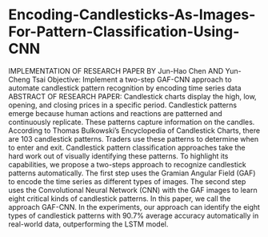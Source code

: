 # Encoding-Candlesticks-As-Images-For-Pattern-Classification-Using-CNN
IMPLEMENTATION OF RESEARCH PAPER BY Jun-Hao Chen AND Yun-Cheng Tsai
Objective: Implement a two-step GAF-CNN approach to automate candlestick pattern recognition by encoding time series data
ABSTRACT OF RESEARCH PAPER:
Candlestick charts display the high, low, opening, and closing prices in a specific period. Candlestick
patterns emerge because human actions and reactions are patterned and continuously replicate. These
patterns capture information on the candles. According to Thomas Bulkowski’s Encyclopedia of
Candlestick Charts, there are 103 candlestick patterns. Traders use these patterns to determine when
to enter and exit. Candlestick pattern classification approaches take the hard work out of visually
identifying these patterns. To highlight its capabilities, we propose a two-steps approach to recognize
candlestick patterns automatically. The first step uses the Gramian Angular Field (GAF) to encode
the time series as different types of images. The second step uses the Convolutional Neural Network
(CNN) with the GAF images to learn eight critical kinds of candlestick patterns. In this paper, we call
the approach GAF-CNN. In the experiments, our approach can identify the eight types of candlestick
patterns with 90.7% average accuracy automatically in real-world data, outperforming the LSTM
model.
